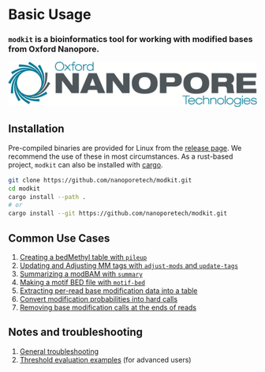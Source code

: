 # Basic Usage

### `modkit` is a bioinformatics tool for working with modified bases from Oxford Nanopore.

![ONT_logo](./images/ONT_logo_590x106.png)

## Installation

Pre-compiled binaries are provided for Linux from the [release
page](https://github.com/nanoporetech/modkit/releases). We recommend the use of these in
most circumstances. As a rust-based project, `modkit` can also be installed with 
[cargo](https://www.rust-lang.org/learn/get-started).
```bash
git clone https://github.com/nanoporetech/modkit.git
cd modkit
cargo install --path .
# or
cargo install --git https://github.com/nanoporetech/modkit.git
```

## Common Use Cases
1. [Creating a bedMethyl table with `pileup`](./intro_bedmethyl.md)
2. [Updating and Adjusting MM tags with `adjust-mods` and `update-tags`](./intro_adjust.md)
3. [Summarizing a modBAM with `summary`](./intro_summary.md)
4. [Making a motif BED file with `motif-bed`](./intro_motif_bed.md)
5. [Extracting per-read base modification data into a table](./intro_extract.md)
6. [Convert modification probabilities into hard calls](./intro_call_mods.md)
7. [Removing base modification calls at the ends of reads](./intro_edge_filter.md)

## Notes and troubleshooting
1. [General troubleshooting](./troubleshooting.md)
2. [Threshold evaluation examples](./filtering_details.md) (for advanced users)

